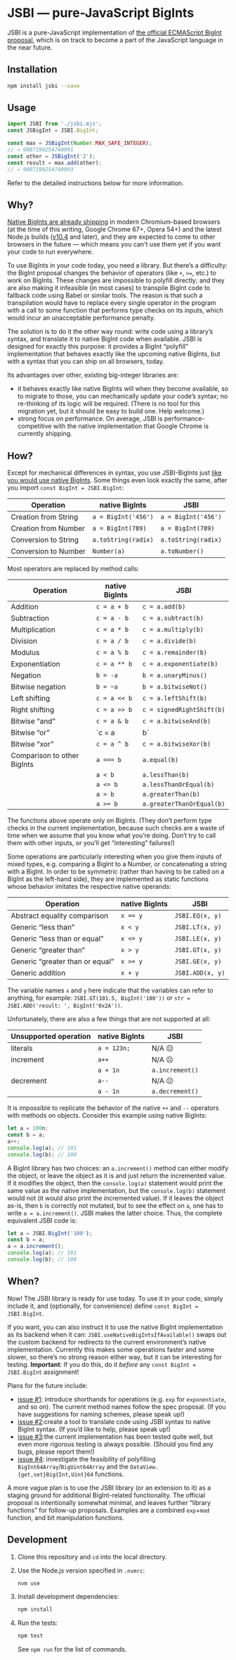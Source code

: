 # JSBI — pure-JavaScript BigInts

JSBI is a pure-JavaScript implementation of [the official ECMAScript BigInt proposal](https://tc39.github.io/proposal-bigint/), which is on track to become a part of the JavaScript language in the near future.

## Installation

```sh
npm install jsbi --save
```

## Usage

```js
import JSBI from './jsbi.mjs';
const JSBigInt = JSBI.BigInt;

const max = JSBigInt(Number.MAX_SAFE_INTEGER);
// → 9007199254740991
const other = JSBigInt('2');
const result = max.add(other);
// → 9007199254740993
```

Refer to the detailed instructions below for more information.

## Why?

[Native BigInts are already shipping](https://developers.google.com/web/updates/2018/05/bigint) in modern Chromium-based browsers (at the time of this writing, Google Chrome 67+, Opera 54+) and the latest Node.js builds ([v10.4](https://nodejs.org/en/download/releases/) and later), and they are expected to come to other browsers in the future — which means you can't use them yet if you want your code to run everywhere.

To use BigInts in your code today, you need a library. But there’s a difficulty: the BigInt proposal changes the behavior of operators (like `+`, `>=`, etc.) to work on BigInts. These changes are impossible to polyfill directly; and they are also making it infeasible (in most cases) to transpile BigInt code to fallback code using Babel or similar tools. The reason is that such a transpilation would have to replace every single operator in the program with a call to some function that performs type checks on its inputs, which would incur an unacceptable performance penalty.

The solution is to do it the other way round: write code using a library’s syntax, and translate it to native BigInt code when available. JSBI is designed for exactly this purpose: it provides a BigInt “polyfill” implementation that behaves exactly like the upcoming native BigInts, but with a syntax that you can ship on all browsers, today.

Its advantages over other, existing big-integer libraries are:

- it behaves exactly like native BigInts will when they become available, so to migrate to those, you can mechanically update your code’s syntax; no re-thinking of its logic will be required. (There is no tool for this migration yet, but it should be easy to build one. Help welcome.)
- strong focus on performance. On average, JSBI is performance-competitive with the native implementation that Google Chrome is currently shipping.

## How?

Except for mechanical differences in syntax, you use JSBI-BigInts just [like you would use native BigInts](https://developers.google.com/web/updates/2018/05/bigint). Some things even look exactly the same, after you import `const BigInt = JSBI.BigInt`:

| Operation            | native BigInts      | JSBI                 |
| -------------------- | ------------------- | ------------------- |
| Creation from String | `a = BigInt('456')` | `a = BigInt('456')` |
| Creation from Number | `a = BigInt(789)`   | `a = BigInt(789)`   |
| Conversion to String | `a.toString(radix)` | `a.toString(radix)` |
| Conversion to Number | `Number(a)`         | `a.toNumber()`      |

Most operators are replaced by method calls:

| Operation                   | native BigInts | JSBI                       |
| --------------------------- | -------------- | ------------------------- |
| Addition                    | `c = a + b`    | `c = a.add(b)`            |
| Subtraction                 | `c = a - b`    | `c = a.subtract(b)`       |
| Multiplication              | `c = a * b`    | `c = a.multiply(b)`       |
| Division                    | `c = a / b`    | `c = a.divide(b)`         |
| Modulus                     | `c = a % b`    | `c = a.remainder(b)`      |
| Exponentiation              | `c = a ** b`   | `c = a.exponentiate(b)`   |
| Negation                    | `b = -a`       | `b = a.unaryMinus()`      |
| Bitwise negation            | `b = ~a`       | `b = a.bitwiseNot()`      |
| Left shifting               | `c = a << b`   | `c = a.leftShift(b)`      |
| Right shifting              | `c = a >> b`   | `c = signedRightShift(b)` |
| Bitwise “and”               | `c = a & b`    | `c = a.bitwiseAnd(b)`     |
| Bitwise “or”                | `c = a | b`    | `c = a.bitwiseOr(b)`      |
| Bitwise “xor”               | `c = a ^ b`    | `c = a.bitwiseXor(b)`     |
| Comparison to other BigInts | `a === b`      | `a.equal(b)`              |
|                             | `a < b`        | `a.lessThan(b)`           |
|                             | `a <= b`       | `a.lessThanOrEqual(b)`    |
|                             | `a > b`        | `a.greaterThan(b)`        |
|                             | `a >= b`       | `a.greaterThanOrEqual(b)` |

The functions above operate only on BigInts. (They don’t perform type checks in the current implementation, because such checks are a waste of time when we assume that you know what you’re doing. Don’t try to call them with other inputs, or you’ll get “interesting” failures!)

Some operations are particularly interesting when you give them inputs of mixed types, e.g. comparing a BigInt to a Number, or concatenating a string with a BigInt. In order to be symmetric (rather than having to be called on a BigInt as the left-hand side), they are implemented as static functions whose behavior imitates the respective native operands:

| Operation                       | native BigInts | JSBI             |
| ------------------------------- | -------------- | ---------------- |
| Abstract equality comparison    | `x == y`       | `JSBI.EQ(x, y)`  |
| Generic “less than”             | `x < y`        | `JSBI.LT(x, y)`  |
| Generic “less than or equal”    | `x <= y`       | `JSBI.LE(x, y)`  |
| Generic “greater than”          | `x > y`        | `JSBI.GT(x, y)`  |
| Generic “greater than or equal” | `x >= y`       | `JSBI.GE(x, y)`  |
| Generic addition                | `x + y`        | `JSBI.ADD(x, y)` |

The variable names `x` and `y` here indicate that the variables can refer to anything, for example: `JSBI.GT(101.5, BigInt('100'))` or `str = JSBI.ADD('result: ', BigInt('0x2A'))`.

Unfortunately, there are also a few things that are not supported at all:

| Unsupported operation | native BigInts | JSBI            |
| --------------------- | -------------- | --------------- |
| literals              | `a = 123n;`    | N/A ☹           |
| increment             | `a++`          | N/A ☹           |
|                       | `a + 1n`       | `a.increment()` |
| decrement             | `a--`          | N/A ☹           |
|                       | `a - 1n`       | `a.decrement()` |

It is impossible to replicate the behavior of the native `++` and `--` operators with methods on objects. Consider this example using native BigInts:

```js
let a = 100n;
const b = a;
a++;
console.log(a); // 101
console.log(b); // 100
```

A BigInt library has two choices: an `a.increment()` method can either modify the object, or leave the object as it is and just return the incremented value. If it modifies the object, then the `console.log(a)` statement would print the same value as the native implementation, but the `console.log(b)` statement would not (it would also print the incremented value). If it leaves the object as-is, then `b` is correctly not mutated, but to see the effect on `a`, one has to write `a = a.increment()`. JSBI makes the latter choice. Thus, the complete equivalent JSBI code is:

```js
let a = JSBI.BigInt('100');
const b = a;
a = a.increment();
console.log(a); // 101
console.log(b); // 100
```

## When?

Now! The JSBI library is ready for use today. To use it in your code, simply include it, and (optionally, for convenience) define `const BigInt = JSBI.BigInt`.

If you want, you can also instruct it to use the native BigInt implementation as its backend when it can: `JSBI.useNativeBigIntsIfAvailable()` swaps out the custom backend for redirects to the current environment’s native implementation. Currently this makes some operations faster and some slower, so there’s no strong reason either way, but it can be interesting for testing. **Important**: If you do this, do it _before_ any `const BigInt = JSBI.BigInt` assignment!

Plans for the future include:

- [issue #1](https://github.com/GoogleChromeLabs/jsbi/issues/1): introduce shorthands for operations (e.g. `exp` for `exponentiate`, and so on). The current method names follow the spec proposal. (If you have suggestions for naming schemes, please speak up!)
- [issue #2](https://github.com/GoogleChromeLabs/jsbi/issues/2):create a tool to translate code using JSBI syntax to native BigInt syntax. (If you’d like to help, please speak up!)
- [issue #3](https://github.com/GoogleChromeLabs/jsbi/issues/3):the current implementation has been tested quite well, but even more rigorous testing is always possible. (Should you find any bugs, please report them!)
- [issue #4](https://github.com/GoogleChromeLabs/jsbi/issues/4): investigate the feasibility of polyfilling `BigInt64Array`/`BigUint64Array` and the `DataView.{get,set}Big{Int,Uint}64` functions.

A more vague plan is to use the JSBI library (or an extension to it) as a staging ground for additional BigInt-related functionality. The official proposal is intentionally somewhat minimal, and leaves further “library functions” for follow-up proposals. Examples are a combined `exp`+`mod` function, and bit manipulation functions.

## Development

1. Clone this repository and `cd` into the local directory.

1. Use the Node.js version specified in `.nvmrc`:

     ```sh
     nvm use
     ```

1. Install development dependencies:

    ```sh
    npm install
    ```

1. Run the tests:

    ```sh
    npm test
    ```

    See `npm run` for the list of commands.
